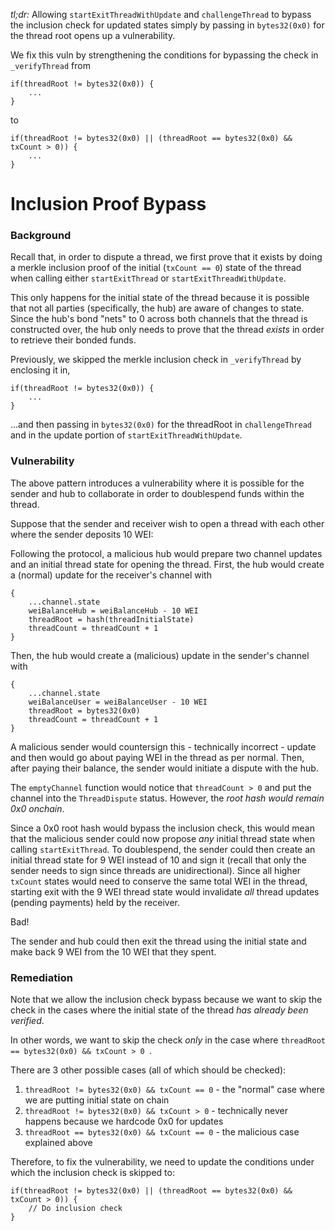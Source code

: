 *tl;dr:* Allowing `startExitThreadWithUpdate` and `challengeThread` to bypass the inclusion check for updated states simply by passing in `bytes32(0x0)` for the thread root opens up a vulnerability.

We fix this vuln by strengthening the conditions for bypassing the check in `_verifyThread` from

```
if(threadRoot != bytes32(0x0)) {
    ...
}
```

to

```
if(threadRoot != bytes32(0x0) || (threadRoot == bytes32(0x0) && txCount > 0)) {
    ...
} 
```

# Inclusion Proof Bypass

### Background

Recall that, in order to dispute a thread, we first prove that it exists by doing a merkle inclusion proof of the initial (`txCount == 0`) state of the thread when calling either `startExitThread` or `startExitThreadWithUpdate`.

This only happens for the initial state of the thread because it is possible that not all parties (specifically, the hub) are aware of changes to state. Since the hub's bond "nets" to 0 across both channels that the thread is constructed over, the hub only needs to prove that the thread _exists_ in order to retrieve their bonded funds.

Previously, we skipped the merkle inclusion check in `_verifyThread` by enclosing it in,
```
if(threadRoot != bytes32(0x0)) {
    ...
}
```
...and then passing in `bytes32(0x0)` for the threadRoot in `challengeThread` and in the update portion of `startExitThreadWithUpdate`.

### Vulnerability

The above pattern introduces a vulnerability where it is possible for the sender and hub to collaborate in order to doublespend funds within the thread.

Suppose that the sender and receiver wish to open a thread with each other where the sender deposits 10 WEI:

Following the protocol, a malicious hub would prepare two channel updates and an initial thread state for opening the thread. First, the hub would create a (normal) update for the receiver's channel with
```
{
    ...channel.state
    weiBalanceHub = weiBalanceHub - 10 WEI
    threadRoot = hash(threadInitialState)
    threadCount = threadCount + 1
}
``` 
Then, the hub would create a (malicious) update in the sender's channel with
```
{
    ...channel.state
    weiBalanceUser = weiBalanceUser - 10 WEI
    threadRoot = bytes32(0x0)
    threadCount = threadCount + 1
}
``` 

A malicious sender would countersign this - technically incorrect - update and then would go about paying WEI in the thread as per normal. Then, after paying their balance, the sender would initiate a dispute with the hub.

The `emptyChannel` function would notice that `threadCount > 0` and put the channel into the `ThreadDispute` status. However, the *root hash would remain 0x0 onchain*.

Since a 0x0 root hash would bypass the inclusion check, this would mean that the malicious sender could now propose _any_ initial thread state when calling `startExitThread`. To doublespend, the sender could then create an initial thread state for 9 WEI instead of 10 and sign it (recall that only the sender needs to sign since threads are unidirectional). Since all higher `txCount` states would need to conserve the same total WEI in the thread, starting exit with the 9 WEI thread state would invalidate _all_ thread updates (pending payments) held by the receiver.

Bad!

The sender and hub could then exit the thread using the initial state and make back 9 WEI from the 10 WEI that they spent.

### Remediation

Note that we allow the inclusion check bypass because we want to skip the check in the cases where the initial state of the thread _has already been verified_.

In other words, we want to skip the check _only_ in the case where `threadRoot == bytes32(0x0) && txCount > 0 `.

There are 3 other possible cases (all of which should be checked):

1. `threadRoot != bytes32(0x0) && txCount == 0` - the "normal" case where we are putting initial state on chain
2. `threadRoot != bytes32(0x0) && txCount > 0` - technically never happens because we hardcode 0x0 for updates
3. `threadRoot == bytes32(0x0) && txCount == 0` - the malicious case explained above

Therefore, to fix the vulnerability, we need to update the conditions under which the inclusion check is skipped to:

```
if(threadRoot != bytes32(0x0) || (threadRoot == bytes32(0x0) && txCount > 0)) {
    // Do inclusion check
}
```
